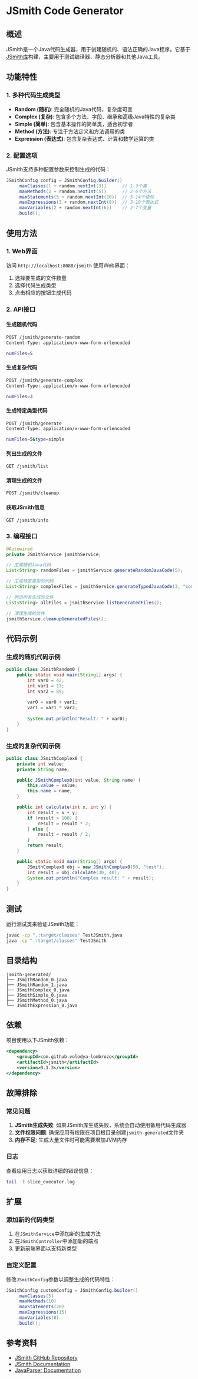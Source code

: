 # JSmith Code Generator

## 概述

JSmith是一个Java代码生成器，用于创建随机的、语法正确的Java程序。它基于[JSmith库](https://github.com/volodya-lombrozo/jsmith)构建，主要用于测试编译器、静态分析器和其他Java工具。

## 功能特性

### 1. 多种代码生成类型

- **Random (随机)**: 完全随机的Java代码，复杂度可变
- **Complex (复杂)**: 包含多个方法、字段、继承和高级Java特性的复杂类
- **Simple (简单)**: 包含基本操作的简单类，适合初学者
- **Method (方法)**: 专注于方法定义和方法调用的类
- **Expression (表达式)**: 包含复杂表达式、计算和数学运算的类

### 2. 配置选项

JSmith支持多种配置参数来控制生成的代码：

```java
JSmithConfig config = JSmithConfig.builder()
    .maxClasses(1 + random.nextInt(3))      // 1-3个类
    .maxMethods(2 + random.nextInt(5))      // 2-6个方法
    .maxStatements(5 + random.nextInt(10))  // 5-14个语句
    .maxExpressions(3 + random.nextInt(8))  // 3-10个表达式
    .maxVariables(2 + random.nextInt(6))    // 2-7个变量
    .build();
```

## 使用方法

### 1. Web界面

访问 `http://localhost:8080/jsmith` 使用Web界面：

1. 选择要生成的文件数量
2. 选择代码生成类型
3. 点击相应的按钮生成代码

### 2. API接口

#### 生成随机代码
```bash
POST /jsmith/generate-random
Content-Type: application/x-www-form-urlencoded

numFiles=5
```

#### 生成复杂代码
```bash
POST /jsmith/generate-complex
Content-Type: application/x-www-form-urlencoded

numFiles=3
```

#### 生成特定类型代码
```bash
POST /jsmith/generate
Content-Type: application/x-www-form-urlencoded

numFiles=5&type=simple
```

#### 列出生成的文件
```bash
GET /jsmith/list
```

#### 清理生成的文件
```bash
POST /jsmith/cleanup
```

#### 获取JSmith信息
```bash
GET /jsmith/info
```

### 3. 编程接口

```java
@Autowired
private JSmithService jsmithService;

// 生成随机Java代码
List<String> randomFiles = jsmithService.generateRandomJavaCode(5);

// 生成特定类型的代码
List<String> complexFiles = jsmithService.generateTypedJavaCode(3, "complex");

// 列出所有生成的文件
List<String> allFiles = jsmithService.listGeneratedFiles();

// 清理生成的文件
jsmithService.cleanupGeneratedFiles();
```

## 代码示例

### 生成的随机代码示例

```java
public class JSmithRandom0 {
    public static void main(String[] args) {
        int var0 = 42;
        int var1 = 17;
        int var2 = 89;
        
        var0 = var0 + var1;
        var1 = var1 * var2;
        
        System.out.println("Result: " + var0);
    }
}
```

### 生成的复杂代码示例

```java
public class JSmithComplex0 {
    private int value;
    private String name;

    public JSmithComplex0(int value, String name) {
        this.value = value;
        this.name = name;
    }

    public int calculate(int x, int y) {
        int result = x + y;
        if (result > 100) {
            result = result * 2;
        } else {
            result = result / 2;
        }
        return result;
    }

    public static void main(String[] args) {
        JSmithComplex0 obj = new JSmithComplex0(50, "test");
        int result = obj.calculate(30, 40);
        System.out.println("Complex result: " + result);
    }
}
```

## 测试

运行测试类来验证JSmith功能：

```bash
javac -cp ".:target/classes" TestJSmith.java
java -cp ".:target/classes" TestJSmith
```

## 目录结构

```
jsmith-generated/
├── JSmithRandom_0.java
├── JSmithRandom_1.java
├── JSmithComplex_0.java
├── JSmithSimple_0.java
├── JSmithMethod_0.java
└── JSmithExpression_0.java
```

## 依赖

项目使用以下JSmith依赖：

```xml
<dependency>
    <groupId>com.github.volodya-lombrozo</groupId>
    <artifactId>jsmith</artifactId>
    <version>0.1.3</version>
</dependency>
```

## 故障排除

### 常见问题

1. **JSmith生成失败**: 如果JSmith库生成失败，系统会自动使用备用代码生成器
2. **文件权限问题**: 确保应用有权限在项目根目录创建`jsmith-generated`文件夹
3. **内存不足**: 生成大量文件时可能需要增加JVM内存

### 日志

查看应用日志以获取详细的错误信息：

```bash
tail -f slice_executor.log
```

## 扩展

### 添加新的代码类型

1. 在`JSmithService`中添加新的生成方法
2. 在`JSmithController`中添加新的端点
3. 更新前端界面以支持新类型

### 自定义配置

修改`JSmithConfig`参数以调整生成的代码特性：

```java
JSmithConfig customConfig = JSmithConfig.builder()
    .maxClasses(5)
    .maxMethods(10)
    .maxStatements(20)
    .maxExpressions(15)
    .maxVariables(8)
    .build();
```

## 参考资料

- [JSmith GitHub Repository](https://github.com/volodya-lombrozo/jsmith)
- [JSmith Documentation](https://github.com/volodya-lombrozo/jsmith/blob/main/docs/under_the_hood.md)
- [JavaParser Documentation](https://javaparser.org/) 
